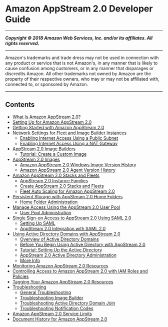 # Amazon AppStream 2.0 Developer Guide

-----
*****Copyright &copy; 2018 Amazon Web Services, Inc. and/or its affiliates. All rights reserved.*****

-----
Amazon's trademarks and trade dress may not be used in 
     connection with any product or service that is not Amazon's, 
     in any manner that is likely to cause confusion among customers, 
     or in any manner that disparages or discredits Amazon. All other 
     trademarks not owned by Amazon are the property of their respective
     owners, who may or may not be affiliated with, connected to, or 
     sponsored by Amazon.

-----
## Contents
+ [What Is Amazon AppStream 2.0?](what-is-appstream.md)
+ [Setting Up for Amazon AppStream 2.0](setting-up.md)
+ [Getting Started with Amazon AppStream 2.0](getting-started.md)
+ [Network Settings for Fleet and Image Builder Instances](managing-network.md)
   + [Enabling Internet Access Using a Public Subnet](managing-network-internet-default.md)
   + [Enabling Internet Access Using a NAT Gateway](managing-network-internet-manual.md)
+ [AppStream 2.0 Image Builders](managing-image-builders.md)
   + [Tutorial: Create a Custom Image](tutorial-image-builder.md)
+ [AppStream 2.0 Images](managing-images.md)
   + [Amazon AppStream 2.0 Windows Image Version History](base-image-version-history.md)
   + [Amazon AppStream 2.0 Agent Version History](agent-software-versions.md)
+ [Amazon AppStream 2.0 Stacks and Fleets](managing-stacks-fleets.md)
   + [AppStream 2.0 Instance Families](instance-types.md)
   + [Create AppStream 2.0 Stacks and Fleets](set-up-stacks-fleets.md)
   + [Fleet Auto Scaling for Amazon AppStream 2.0](autoscaling.md)
+ [Persistent Storage with AppStream 2.0 Home Folders](home-folders.md)
   + [Home Folder Administration](home-folders-admin.md)
+ [Manage Access Using the AppStream 2.0 User Pool](user-pool.md)
   + [User Pool Administration](user-pool-admin.md)
+ [Single Sign-on Access to AppStream 2.0 Using SAML 2.0](external-identity-providers.md)
   + [Setting Up SAML](external-identity-providers-setting-up-saml.md)
   + [AppStream 2.0 Integration with SAML 2.0](external-identity-providers-further-info.md)
+ [Using Active Directory Domains with AppStream 2.0](active-directory.md)
   + [Overview of Active Directory Domains](active-directory-overview.md)
   + [Before You Begin Using Active Directory with AppStream 2.0](active-directory-prerequisites.md)
   + [Tutorial: Setting Up the Active Directory](active-directory-directory-setup.md)
   + [AppStream 2.0 Active Directory Administration](active-directory-admin.md)
   + [More Info](active-directory-more-info.md)
+ [Monitoring Amazon AppStream 2.0 Resources](monitoring.md)
+ [Controlling Access to Amazon AppStream 2.0 with IAM Roles and Policies](controlling-access.md)
+ [Tagging Your Amazon AppStream 2.0 Resources](tagging-basic.md)
+ [Troubleshooting](troubleshooting.md)
   + [General Troubleshooting](troubleshooting-general.md)
   + [Troubleshooting Image Builder](troubleshooting-image-builder.md)
   + [Troubleshooting Active Directory Domain Join](troubleshooting-active-directory.md)
   + [Troubleshooting Notification Codes](troubleshooting-notification-codes.md)
+ [Amazon AppStream 2.0 Service Limits](limits.md)
+ [Document History for Amazon AppStream 2.0](doc-history.md)